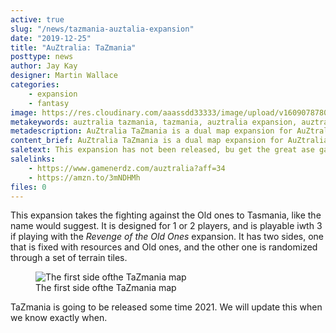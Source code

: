 ```yaml
---
active: true
slug: "/news/tazmania-auztalia-expansion"
date: "2019-12-25"
title: "AuZtralia: TaZmania"
posttype: news
author: Jay Kay
designer: Martin Wallace
categories: 
    - expansion
    - fantasy
image: https://res.cloudinary.com/aaassdd33333/image/upload/v1609078780/pic5757269.jpg
metakeywords: auztralia tazmania, tazmania, auztralia expansion, auztralia expansion 2021
metadescription: AuZtralia TaZmania is a dual map expansion for AuZtralia that is designed for 1 or 2 players, that differs from the larget map in the base game in this regard.
content_brief: AuZtralia TaZmania is a dual map expansion for AuZtralia that is designed for 1 or 2 players, that differs from the larget map in the base game in this regard.
saletext: This expansion has not been released, bu get the great ase game at these vendors
salelinks: 
    - https://www.gamenerdz.com/auztralia?aff=34
    - https://amzn.to/3mNDHMh
files: 0
---
```


This expansion takes the fighting against the Old ones to Tasmania, like the name would suggest. It is designed for 1 or 2 players, and is playable iwth 3 if playing with the *Revenge of the Old Ones* expansion. It has two sides, one that is fixed with resources and Old ones, and the other one is randomized through a set of terrain tiles.
<figure class="figure">
    <img class="image fit" alt="The first side ofthe TaZmania map" src="https://res.cloudinary.com/aaassdd33333/image/upload/v1609079607/pic5706047.jpg" >
    </img>
    <figcaption class="figcaption">The first side ofthe TaZmania map</figcaption>
</figure>
TaZmania is going to be released some time 2021. We will update this when we know exactly when.